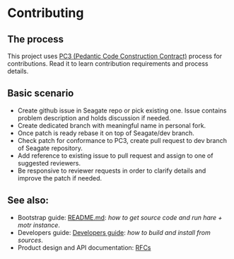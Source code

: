 # Contributing

## The process
This project uses
[PC3 (Pedantic Code Construction Contract)](rfc/9/README.md)
process for contributions.
Read it to learn contribution requirements and
process details.

## Basic scenario
* Create github issue in Seagate repo or pick existing one. Issue contains problem description and holds discussion if needed.
* Create dedicated branch with meaningful name in personal fork.
* Once patch is ready rebase it on top of Seagate/dev branch.
* Check patch for conformance to PC3, create pull request to dev branch of Seagate repository.
* Add reference to existing issue to pull request and assign to one of suggested reviewers.
* Be responsive to reviewer requests in order to clarify details and improve the patch if needed.

## See also:
* Bootstrap guide: [README.md](README.md): _how to get source code and run hare + motr instance_.
* Developers guide: [Developers guide](README_developers.md): _how to build and install from sources_.
* Product design and API documentation: [RFCs](rfc/)
